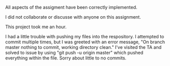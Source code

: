 All aspects of the assigment have been correctly implemented.

I did not collaborate or discusse with anyone on this assignment.

This project took me an hour.

I had a little trouble with pushing my files into the respository.
I attempted to commit multiple times, but I was greeted with an error
message, "On branch master nothing to commit, working directory clean."
I've visited the TA and solved to issue by using "git push -u origin master"
which pushed everything within the file. Sorry about little to no commits.